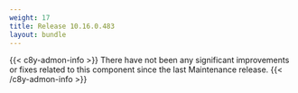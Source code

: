 ```yaml
---
weight: 17
title: Release 10.16.0.483
layout: bundle
---
```


<!--10.16.0.477-10.16.0.483-->

{{< c8y-admon-info >}}
There have not been any significant improvements or fixes related to this component since the last Maintenance release.
{{< /c8y-admon-info >}}
